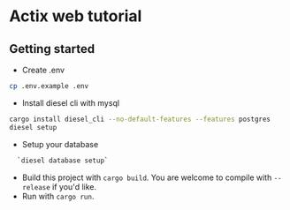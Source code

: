 Actix web tutorial
===================
## Getting started

* Create .env

```bash
cp .env.example .env
```

* Install diesel cli with mysql

```bash
cargo install diesel_cli --no-default-features --features postgres
diesel setup
```

* Setup your database

```bash
  `diesel database setup`
```

* Build this project with `cargo build`. You are welcome to compile with `--release` if you'd like.
* Run with `cargo run`.